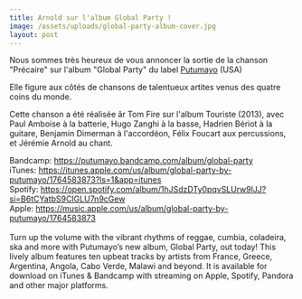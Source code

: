 ```yaml
---
title: Arnold sur l'album Global Party !
image: /assets/uploads/global-party-album-cover.jpg
layout: post
---
```

Nous sommes très heureux de vous annoncer la sortie de la chanson "Précaire" sur l'album "Global Party" du label [Putumayo](www.putumayo.com/global-party) (USA)

Elle figure aux côtés de chansons de talentueux artites venus des quatre coins du monde.

Cette chanson a été réalisée âr Tom Fire sur l'album Touriste (2013), avec Paul Amboise à la batterie, Hugo Zanghi à la basse, Hadrien Bériot à la guitare, Benjamin Dimerman à l'accordéon, Félix Foucart aux percussions, et Jérémie Arnold au chant.

Bandcamp: <https://putumayo.bandcamp.com/album/global-party>\
iTunes: <https://itunes.apple.com/us/album/global-party-by-putumayo/1764583873?ls=1&app=itunes>\
Spotify: <https://open.spotify.com/album/1hJSdzDTy0pqvSLUrw9lJJ?si=B6tCYatbS9CIGLU7n9cGew>\
Apple: <https://music.apple.com/us/album/global-party-by-putumayo/1764583873>\
\
Turn up the volume with the vibrant rhythms of reggae, cumbia, coladeira, ska and more with Putumayo’s new album, Global Party, out today! This lively album features ten upbeat tracks by artists from France, Greece, Argentina, Angola, Cabo Verde, Malawi and beyond. It is available for download on iTunes & Bandcamp with streaming on Apple, Spotify, Pandora and other major platforms.
